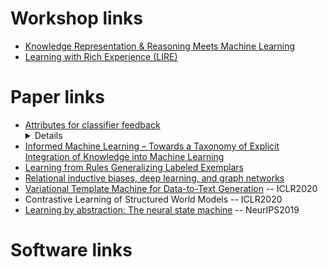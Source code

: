 # Workshop links
* [Knowledge Representation & Reasoning Meets Machine Learning](https://kr2ml.github.io/)
* [Learning with Rich Experience (LIRE)](https://sites.google.com/view/neurips2019lire)

# Paper links

* [Attributes for classifier feedback](https://www.cc.gatech.edu/~parikh/Publications/ParkashParikh_ECCV_2012_attributes_feedback.pdf) <details> <summary> Details </summary> Authors propose a better way of active learning where the annotator first looks at the prediction of the classifier on the provided example. If the prediction is incorrect, the annotator provides the correct label. Annotator also provides high-level reasons behind why the predicted label is wrong. Thus feedback from annotator is of two kinds: 1. Label-based feedback. 2. Annotator based feedback </details>
* [Informed Machine Learning – Towards a Taxonomy of Explicit Integration of Knowledge into Machine Learning](https://arxiv.org/pdf/1903.12394.pdf)
* [Learning from Rules Generalizing Labeled Exemplars](https://openreview.net/forum?id=SkeuexBtDr)
* [Relational inductive biases, deep learning, and graph networks](https://arxiv.org/pdf/1806.01261.pdf)
* [Variational Template Machine for Data-to-Text Generation](https://openreview.net/forum?id=HkejNgBtPB) -- ICLR2020
* Contrastive Learning of Structured World Models -- ICLR2020
* [Learning by abstraction: The neural state machine](https://arxiv.org/pdf/1907.03950.pdf) -- NeurIPS2019

# Software links
